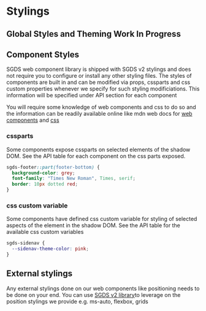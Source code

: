 # Stylings

## Global Styles and Theming <sgds-badge variant="info">Work In Progress</sgds-badge>

<!-- The following css custom variable are exposed to enable users to make modifications across all web components in our library

| css custom variable name     | description                                                |
| ---------------------------- | ---------------------------------------------------------- |
| --sgds-body-font-family      | Set the font family of the web components                  |
| --sgds-body-font-size        | Set the font size of the web components                    |
| --sgds-body-font-weight      | Set the font weight of the web components                  |
| --sgds-body-line-height      | Set the line height of the web components                  |
| --sgds-{stateColor}-rgb      | State colors in red,green,blue value                       |
| --sgds-{stateColor}          | State colors in hexadecimal value                          |
| --sgds-{stateColor}          | State colors in hexadecimal value                          |
| --sgds-{stateColor}-{weight} | State colors with different weightage in hexadecimal value |
| --sgds-gray-{weight}         | Gray colors with different weightage in hexadecimal value  |

> `{stateColor}` consists of `primary`,`secondary`,`success`,`warning`,`danger`,`info`,`light`,`dark`
>
> `{weight}` are color weightage in hundreds starting from `100` up to `900`

```css
:root {
  --sgds-body-font-family: Helvetica;
  --sgds-body-font-size: 5rem;
  --sgds-primary-rgb: 89, 37, 220;
  --sgds-secondary: #1f69ff;
  --sgds-success-500: #3bb346;
  --sgds-gray-500: #667085;
}
``` -->

## Component Styles

SGDS web component library is shipped with SGDS v2 stylings and does not require you to configure or install any other styling files.
The styles of components are built in and can be modified via props, cssparts and css custom properties whenever we specify for such styling modificiations. This information will be specified under API section for each component

You will require some knowledge of web components and css to do so and the information can be readily available online like mdn web docs for [web components](https://developer.mozilla.org/en-US/docs/Web/Web_Components) and [css](https://developer.mozilla.org/en-US/docs/Web/CSS)

<!-- ### classes prop <sgds-badge variant="warning">To be deprecated in version 2.0.0</sgds-badge>

Some components exposes a class-like attribute, usually named "classes" prefix with the element's name e.g. buttonClasses.
SGDS web component library is shipped with our v2 design library, a spin-off from Bootstrap v5. As such, the css tokens are applicable to use and exposed to the shadow DOM.

For example, you can pass "btn-lg" and "me-2" to `buttonClasses` prop as another way to customise the stylings of your button.

```html
<sgds-button buttonClasses="btn-lg me-2">Hello world</sgds-button>
```

**NOTE** Do not use `class` attribute to attempt to style the shadow tree of the host. We did not the forward of `class` attribute to the shadow DOM so that users are able to style the light dom with it. Use `class` attribute when you need to style the light DOM. -->

### cssparts

Some components expose cssparts on selected elements of the shadow DOM. See the API table for each component on the css parts exposed.

```css
sgds-footer::part(footer-bottom) {
  background-color: grey;
  font-family: "Times New Roman", Times, serif;
  border: 10px dotted red;
}
```

### css custom variable

Some components have defined css custom variable for styling of selected aspects of the element in the shadow DOM. See the API table for the available css custom variables

```css
sgds-sidenav {
  --sidenav-theme-color: pink;
}
```

## External stylings

Any external stylings done on our web components like positioning needs to be done on your end. You can use [SGDS v2 library](https://designsystem.tech.gov.sg/get-started/)to leverage on the position stylings we provide e.g. ms-auto, flexbox, grids
